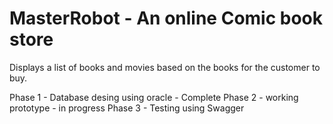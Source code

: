 # MasterRobot - An online Comic book store

Displays a list of books and movies based on the books for the customer to buy. 

Phase 1 - Database desing using oracle - Complete
Phase 2 - working prototype - in progress
Phase 3 - Testing using Swagger 
